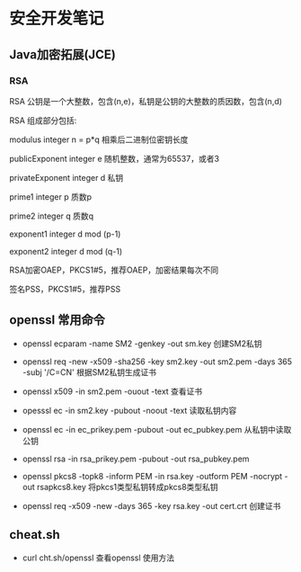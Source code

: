 # 安全开发笔记

## Java加密拓展(JCE)

### RSA

RSA 公钥是一个大整数，包含(n,e)，私钥是公钥的大整数的质因数，包含(n,d)

RSA 组成部分包括:

modulus         integer  n = p*q 相乘后二进制位密钥长度

publicExponent  integer  e 随机整数，通常为65537，或者3

privateExponent integer  d 私钥

prime1 integer p 质数p

prime2 integer q 质数q

exponent1 integer d mod (p-1)

exponent2 integer d mod (q-1)

RSA加密OAEP，PKCS1#5，推荐OAEP，加密结果每次不同

签名PSS，PKCS1#5，推荐PSS


## openssl 常用命令

- openssl ecparam -name SM2 -genkey -out sm.key 创建SM2私钥
- openssl req -new -x509 -sha256 -key sm2.key -out sm2.pem -days 365 -subj '/C=CN' 根据SM2私钥生成证书
- openssl x509 -in sm2.pem -ouout -text  查看证书
- opesssl ec -in sm2.key -pubout -noout -text 读取私钥内容
- openssl ec -in ec_prikey.pem -pubout -out ec_pubkey.pem 从私钥中读取公钥
- openssl rsa -in rsa_prikey.pem -pubout -out rsa_pubkey.pem
- openssl pkcs8 -topk8 -inform PEM -in rsa.key -outform PEM -nocrypt -out rsapkcs8.key  将pkcs1类型私钥转成pkcs8类型私钥

- openssl req -x509 -new -days 365 -key rsa.key -out cert.crt 创建证书

## cheat.sh

- curl cht.sh/openssl 查看openssl 使用方法

